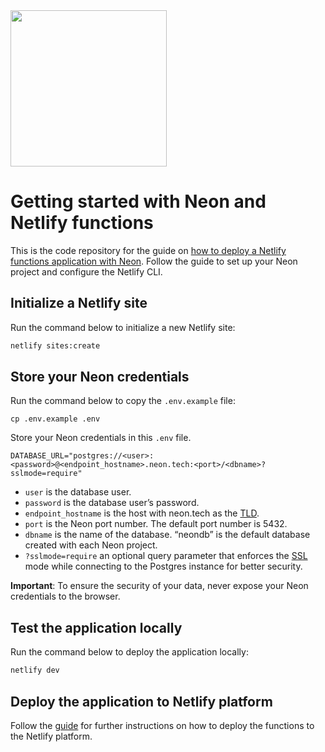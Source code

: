 <img width="250px" src="https://raw.githubusercontent.com/neondatabase/website/a898a3ff9c2786a3fd4691d083eb8f3c751e008b/src/images/logo-white.svg" />

# Getting started with Neon and Netlify functions

This is the code repository for the guide on [how to deploy a Netlify functions application with Neon](https://neon.tech/docs/guides/netlify-functions). Follow the guide to set up your Neon project and configure the Netlify CLI. 

## Initialize a Netlify site

Run the command below to initialize a new Netlify site:

```bash
netlify sites:create
```

## Store your Neon credentials

Run the command below to copy the `.env.example` file:

```
cp .env.example .env
```

Store your Neon credentials in this `.env` file.

```
DATABASE_URL="postgres://<user>:<password>@<endpoint_hostname>.neon.tech:<port>/<dbname>?sslmode=require"
```

- `user` is the database user.
- `password` is the database user’s password.
- `endpoint_hostname` is the host with neon.tech as the [TLD](https://www.cloudflare.com/en-gb/learning/dns/top-level-domain/).
- `port` is the Neon port number. The default port number is 5432.
- `dbname` is the name of the database. “neondb” is the default database created with each Neon project.
- `?sslmode=require` an optional query parameter that enforces the [SSL](https://www.cloudflare.com/en-gb/learning/ssl/what-is-ssl/) mode while connecting to the Postgres instance for better security.

**Important**: To ensure the security of your data, never expose your Neon credentials to the browser.

## Test the application locally

Run the command below to deploy the application locally:

```bash
netlify dev
```

## Deploy the application to Netlify platform

Follow the [guide](https://neon.tech/docs/guides/netlify-functions#deploying-your-netlify-site-and-function) for further instructions on how to deploy the functions to the Netlify platform.